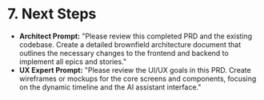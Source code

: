 # **7. Next Steps**
*   **Architect Prompt:** "Please review this completed PRD and the existing codebase. Create a detailed brownfield architecture document that outlines the necessary changes to the frontend and backend to implement all epics and stories."
*   **UX Expert Prompt:** "Please review the UI/UX goals in this PRD. Create wireframes or mockups for the core screens and components, focusing on the dynamic timeline and the AI assistant interface."